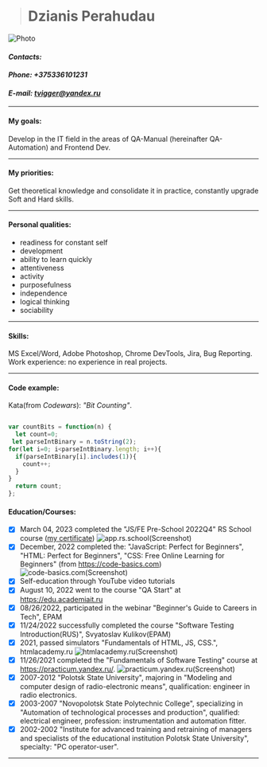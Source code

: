  > # __Dzianis Perahudau__

![Photo](https://i.ibb.co/tJbS2DV/IMG-20220824-085738999999.jpg)

#### ***Contacts:***

#### *Phone: +375336101231*

#### *E-mail: tvigger@yandex.ru*

***

#### __My goals:__
 Develop in the IT field in the areas of QA-Manual (hereinafter QA-Automation) and Frontend Dev. 

***

#### __My priorities:__ 
 Get theoretical knowledge and consolidate it in practice, constantly upgrade Soft and Hard skills.

***

#### __Personal qualities:__

  - readiness for constant self
  - development
  - ability to learn quickly
  - attentiveness
  - activity
  - purposefulness
  - independence
  - logical thinking
  - sociability

***

#### __Skills:__ 

 MS Excel/Word, Adobe Photoshop, Chrome DevTools, Jira, Bug Reporting.
Work experience: no experience in real projects.

***

#### __Code example:__ 

Kata(from *Codewars*): *"Bit Counting"*.

```javascript

var countBits = function(n) {
  let count=0;
 let parseIntBinary = n.toString(2);
for(let i=0; i<parseIntBinary.length; i++){
  if(parseIntBinary[i].includes(1)){
    count++;
  }
}
  return count;
};

```

#### __Education/Courses:__

- [X] March 04, 2023 completed the "JS/FE Pre-School 2022Q4" RS School course ([my certificate](https://app.rs.school/certificate/hcrttvje))
![app.rs.school(Screenshot)](https://i.ibb.co/phsDrRZ/Screenshot-2.png)
- [X] December, 2022 completed the: "JavaScript: Perfect for Beginners", "HTML: Perfect for Beginners", "CSS: Free Online Learning for Beginners" (from https://code-basics.com)
![code-basics.com(Screenshot)](https://i.ibb.co/sVhH6Kn/Screenshot-1.png)
- [X] Self-education through YouTube video tutorials
- [X] August 10, 2022 went to the course "QA Start" at https://edu.academiait.ru
- [X] 08/26/2022, participated in the webinar "Beginner's Guide to Careers in Tech", EPAM
- [X] 11/24/2022 successfully completed the course "Software Testing Introduction(RUS)", Svyatoslav Kulikov(EPAM)
- [X] 2021, passed simulators "Fundamentals of HTML, JS, CSS.", htmlacademy.ru
![htmlacademy.ru(Screenshot)](https://i.ibb.co/rxvMShv/Screenshot-4.png)
- [X] 11/26/2021 completed the "Fundamentals of Software Testing" course at https://practicum.yandex.ru/.
![practicum.yandex.ru(Screenshot)](https://i.ibb.co/sg0zx29/Screenshot-8.png)
- [X] 2007-2012 "Polotsk State University", majoring in "Modeling and computer design of radio-electronic means", qualification: engineer in radio electronics.
- [X] 2003-2007 "Novopolotsk State Polytechnic College", specializing in "Automation of technological processes and production", qualified: electrical engineer, profession: instrumentation and automation fitter.
- [X] 2002-2002 "Institute for advanced training and retraining of managers and specialists of the educational institution Polotsk State University", specialty: "PC operator-user".

***
